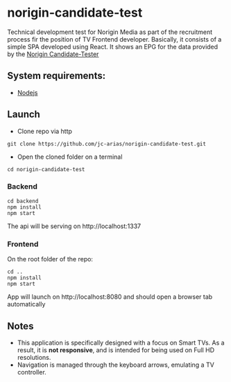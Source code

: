 # norigin-candidate-test
Technical development test for Norigin Media as part of the recruitment process fir the position of TV Frontend developer.
Basically, it consists of a simple SPA developed using React. It shows an EPG for the data provided by the [Norigin Candidate-Tester](https://github.com/NoriginMedia/candidate-tester)

## System requirements:
- [Nodejs](https://nodejs.org/en)

## Launch
- Clone repo via http
```
git clone https://github.com/jc-arias/norigin-candidate-test.git
```
- Open the cloned folder on a terminal
```
cd norigin-candidate-test
```

### Backend
```
cd backend
npm install
npm start
```
The api will be serving on http://localhost:1337

### Frontend
On the root folder of the repo:
```
cd ..
npm install
npm start
```
App will launch on http://localhost:8080 and should open a browser tab automatically

## Notes
- This application is specifically designed with a focus on Smart TVs. As a result, it is **not responsive**, and is intended for being used on Full HD resolutions.
- Navigation is managed through the keyboard arrows, emulating a TV controller.

